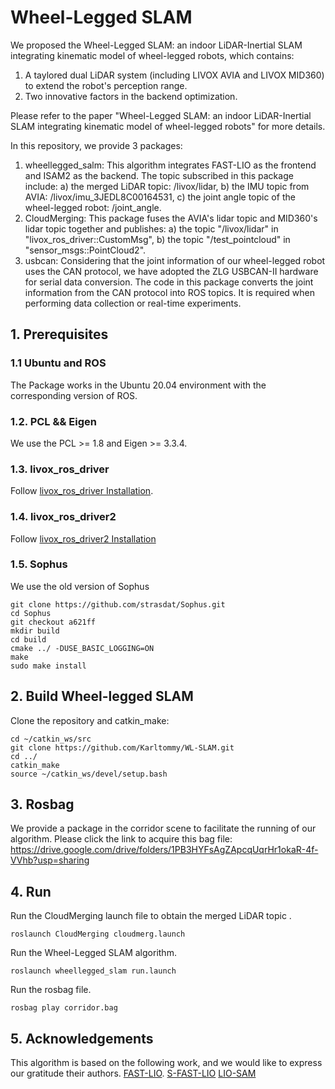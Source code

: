 # Wheel-Legged SLAM
We proposed the Wheel-Legged SLAM: an indoor LiDAR-Inertial SLAM integrating kinematic model of wheel-legged robots, which contains:

1) A taylored dual LiDAR system (including LIVOX AVIA and LIVOX MID360) to extend the robot's perception range.
2) Two innovative factors in the backend optimization.

Please refer to the paper "Wheel-Legged SLAM: an indoor LiDAR-Inertial SLAM integrating kinematic model of wheel-legged robots" for more details.

In this repository, we provide 3 packages:
1) wheellegged_salm: This algorithm integrates FAST-LIO as the frontend and ISAM2 as the backend. The topic subscribed in this package include: a) the merged LiDAR topic: /livox/lidar, b) the IMU topic from AVIA: /livox/imu_3JEDL8C00164531, c) the joint angle topic of the wheel-legged robot: /joint_angle.
2) CloudMerging: This package fuses the AVIA's lidar topic and MID360's lidar topic together and publishes: a) the topic "/livox/lidar" in "livox_ros_driver::CustomMsg", b) the topic "/test_pointcloud" in "sensor_msgs::PointCloud2".
3) usbcan: Considering that the joint information of our wheel-legged robot uses the CAN protocol, we have adopted the ZLG USBCAN-II hardware for serial data conversion. The code in this package converts the joint information from the CAN protocol into ROS topics. It is required when performing data collection or real-time experiments.

## 1. Prerequisites
### 1.1 **Ubuntu** and **ROS**
The Package works in the Ubuntu 20.04 environment with the corresponding version of ROS.

### 1.2. **PCL && Eigen**
We use the PCL >= 1.8 and Eigen >= 3.3.4.

### 1.3. **livox_ros_driver**
Follow [livox_ros_driver Installation](https://github.com/Livox-SDK/livox_ros_driver).

### 1.4. **livox_ros_driver2**
Follow [livox_ros_driver2 Installation](https://github.com/Livox-SDK/livox_ros_driver2)

### 1.5. **Sophus**
We use the old version of Sophus
```
git clone https://github.com/strasdat/Sophus.git
cd Sophus
git checkout a621ff
mkdir build
cd build
cmake ../ -DUSE_BASIC_LOGGING=ON
make
sudo make install
```


## 2. Build Wheel-legged SLAM
Clone the repository and catkin_make:

```
cd ~/catkin_ws/src
git clone https://github.com/Karltommy/WL-SLAM.git
cd ../
catkin_make
source ~/catkin_ws/devel/setup.bash
```

## 3. Rosbag
We provide a package in the corridor scene to facilitate the running of our algorithm. Please click the link to acquire this bag file: https://drive.google.com/drive/folders/1PB3HYFsAgZApcqUqrHr1okaR-4f-VVhb?usp=sharing


## 4. Run
Run the CloudMerging launch file to obtain the merged LiDAR topic .
```
roslaunch CloudMerging cloudmerg.launch
```
Run the Wheel-Legged SLAM algorithm.
```
roslaunch wheellegged_slam run.launch
```
Run the rosbag file.
```
rosbag play corridor.bag
```

## 5. Acknowledgements
This algorithm is based on the following work, and we would like to express our gratitude their authors.
[FAST-LIO](https://github.com/hku-mars/FAST_LIO).
[S-FAST-LIO](https://github.com/zlwang7/S-FAST_LIO)
[LIO-SAM](https://github.com/TixiaoShan/LIO-SAM)
